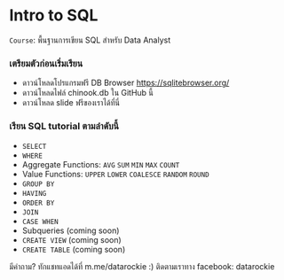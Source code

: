 # Intro to SQL

`Course`: พื้นฐานการเขียน SQL สำหรับ Data Analyst

### เตรียมตัวก่อนเริ่มเรียน

* ดาวน์โหลดโปรแกรมฟรี DB Browser https://sqlitebrowser.org/
* ดาวน์โหลดไฟล์ chinook.db ใน GitHub นี้
* ดาวน์โหลด slide ฟรีของเราได้ที่นี่

### เรียน SQL tutorial ตามลำดับนี้

* `SELECT`
* `WHERE`
* Aggregate Functions: `AVG` `SUM` `MIN` `MAX` `COUNT`
* Value Functions: `UPPER` `LOWER` `COALESCE` `RANDOM` `ROUND`
* `GROUP BY`
* `HAVING`
* `ORDER BY`
* `JOIN`
* `CASE WHEN`
* Subqueries (coming soon)
* `CREATE VIEW` (coming soon)
* `CREATE TABLE` (coming soon)

มีคำถาม? ทักแชทแอดได้ที่ m.me/datarockie :)
ติดตามเราทาง facebook: datarockie
